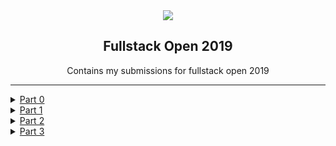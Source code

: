 <div align="center">
<img src="https://i.imgur.com/0rRV2Tl.png"/>
<h2>Fullstack Open 2019</h2>
<p>Contains my submissions for fullstack open 2019</p>
</div>

-------------------------------------------------

<details><summary><a href="./part0">Part 0</a></summary>
  <ul>
    <li> excercise 0.1 </li>
    <li> excercise 0.2 </li>
    <li> excercise 0.3 </li>
    <li> <a href="./part0/0.4.png">excercise 0.4</a> </li>
    <li> <a href="./part0/0.5.png">excercise 0.5</a> </li>
    <li> <a href="./part0/0.6.png">excercise 0.6</a> </li>
 </ul>
</details>
<details><summary><a href="./part1">Part 1</a></summary>
  <ul>
    <li> <a href="./part1/1.1">excercise 1.1</a> </li>
    <li> <a href="./part1/1.2">excercise 1.2</a> </li>
    <li> <a href="./part1/1.3">excercise 1.3</a> </li>
    <li> <a href="./part1/1.4">excercise 1.4</a> </li>
    <li> <a href="./part1/1.5">excercise 1.5</a> </li>
    <li> <a href="./part1/unicafe">excercise 1.6-1.11</a> </li>
    <li> <a href="./part1/anectode">excercise 1.12-1.14</a> </li>
  </ul>
</details>
<details><summary><a href="./part2">Part 2</a></summary>
  <ul>
    <li> <a href="./part2/course-content">excercise 2.1-2.5</a> </li>
    <li> <a href="./part2/phonebook">excercise 2.6-2.11</a> </li>
    <li> <a href="./part2/data_for_countries">excercise 2.12-2.14</a> </li>
    <li> <a href="./part2/phonebook">excercise 2.15-2.18</a> </li>
    <li> <a href="./part2/phonebook">excercise 2.19-2.20</a> </li>
  </ul>
</details>
<details><summary><a href="./part2">Part 3</a></summary>
  <ul>
    <li> <a href="./part3">excercise 3.1-3.6</a> </li>
  </ul>
</details>
  

